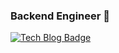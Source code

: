 ### Backend Engineer 👋

[![Tech Blog Badge](http://img.shields.io/badge/-Tech%20blog-black?style=flat-square&logo=github&link=https://taes-k.github.io/)](https://taes-k.github.io/)
	
  
<!--
**taes-k/taes-k** is a ✨ _special_ ✨ repository because its `README.md` (this file) appears on your GitHub profile.

Here are some ideas to get you started:

- 🔭 I’m currently working on ...
- 🌱 I’m currently learning ...
- 👯 I’m looking to collaborate on ...
- 🤔 I’m looking for help with ...
- 💬 Ask me about ...
- 📫 How to reach me: ...
- 😄 Pronouns: ...
- ⚡ Fun fact: ...
-->
